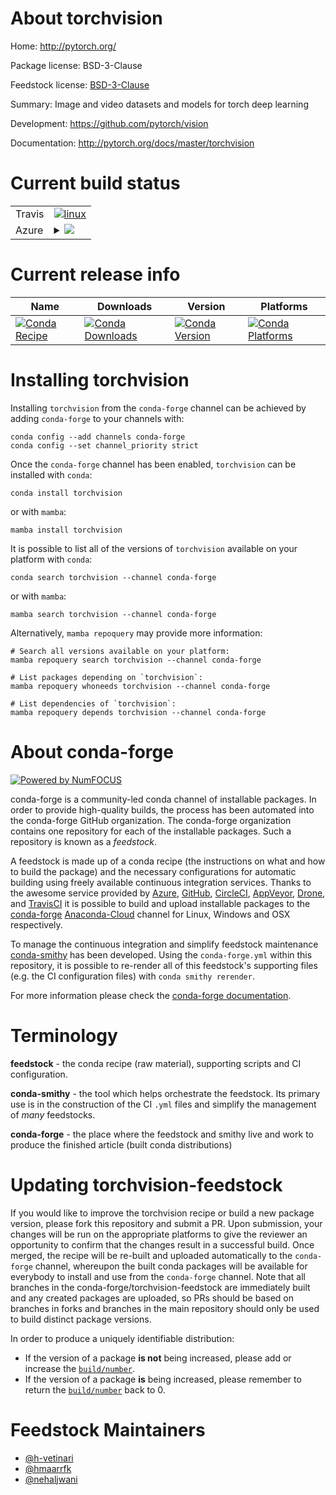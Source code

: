 About torchvision
=================

Home: http://pytorch.org/

Package license: BSD-3-Clause

Feedstock license: [BSD-3-Clause](https://github.com/conda-forge/torchvision-feedstock/blob/main/LICENSE.txt)

Summary: Image and video datasets and models for torch deep learning

Development: https://github.com/pytorch/vision

Documentation: http://pytorch.org/docs/master/torchvision

Current build status
====================


<table><tr>
    <td>Travis</td>
    <td>
      <a href="https://app.travis-ci.com/conda-forge/torchvision-feedstock">
        <img alt="linux" src="https://img.shields.io/travis/com/conda-forge/torchvision-feedstock/main.svg?label=Linux">
      </a>
    </td>
  </tr>
    
  <tr>
    <td>Azure</td>
    <td>
      <details>
        <summary>
          <a href="https://dev.azure.com/conda-forge/feedstock-builds/_build/latest?definitionId=2087&branchName=main">
            <img src="https://dev.azure.com/conda-forge/feedstock-builds/_apis/build/status/torchvision-feedstock?branchName=main">
          </a>
        </summary>
        <table>
          <thead><tr><th>Variant</th><th>Status</th></tr></thead>
          <tbody><tr>
              <td>linux_64_c_compiler_version10cuda_compiler_version11.2cudnn8cxx_compiler_version10numpy1.20python3.8.____cpython</td>
              <td>
                <a href="https://dev.azure.com/conda-forge/feedstock-builds/_build/latest?definitionId=2087&branchName=main">
                  <img src="https://dev.azure.com/conda-forge/feedstock-builds/_apis/build/status/torchvision-feedstock?branchName=main&jobName=linux&configuration=linux%20linux_64_c_compiler_version10cuda_compiler_version11.2cudnn8cxx_compiler_version10numpy1.20python3.8.____cpython" alt="variant">
                </a>
              </td>
            </tr><tr>
              <td>linux_64_c_compiler_version10cuda_compiler_version11.2cudnn8cxx_compiler_version10numpy1.20python3.9.____cpython</td>
              <td>
                <a href="https://dev.azure.com/conda-forge/feedstock-builds/_build/latest?definitionId=2087&branchName=main">
                  <img src="https://dev.azure.com/conda-forge/feedstock-builds/_apis/build/status/torchvision-feedstock?branchName=main&jobName=linux&configuration=linux%20linux_64_c_compiler_version10cuda_compiler_version11.2cudnn8cxx_compiler_version10numpy1.20python3.9.____cpython" alt="variant">
                </a>
              </td>
            </tr><tr>
              <td>linux_64_c_compiler_version10cuda_compiler_version11.2cudnn8cxx_compiler_version10numpy1.21python3.10.____cpython</td>
              <td>
                <a href="https://dev.azure.com/conda-forge/feedstock-builds/_build/latest?definitionId=2087&branchName=main">
                  <img src="https://dev.azure.com/conda-forge/feedstock-builds/_apis/build/status/torchvision-feedstock?branchName=main&jobName=linux&configuration=linux%20linux_64_c_compiler_version10cuda_compiler_version11.2cudnn8cxx_compiler_version10numpy1.21python3.10.____cpython" alt="variant">
                </a>
              </td>
            </tr><tr>
              <td>linux_64_c_compiler_version10cuda_compiler_version11.2cudnn8cxx_compiler_version10numpy1.23python3.11.____cpython</td>
              <td>
                <a href="https://dev.azure.com/conda-forge/feedstock-builds/_build/latest?definitionId=2087&branchName=main">
                  <img src="https://dev.azure.com/conda-forge/feedstock-builds/_apis/build/status/torchvision-feedstock?branchName=main&jobName=linux&configuration=linux%20linux_64_c_compiler_version10cuda_compiler_version11.2cudnn8cxx_compiler_version10numpy1.23python3.11.____cpython" alt="variant">
                </a>
              </td>
            </tr><tr>
              <td>linux_64_c_compiler_version11cuda_compiler_versionNonecudnnundefinedcxx_compiler_version11numpy1.20python3.8.____cpython</td>
              <td>
                <a href="https://dev.azure.com/conda-forge/feedstock-builds/_build/latest?definitionId=2087&branchName=main">
                  <img src="https://dev.azure.com/conda-forge/feedstock-builds/_apis/build/status/torchvision-feedstock?branchName=main&jobName=linux&configuration=linux%20linux_64_c_compiler_version11cuda_compiler_versionNonecudnnundefinedcxx_compiler_version11numpy1.20python3.8.____cpython" alt="variant">
                </a>
              </td>
            </tr><tr>
              <td>linux_64_c_compiler_version11cuda_compiler_versionNonecudnnundefinedcxx_compiler_version11numpy1.20python3.9.____cpython</td>
              <td>
                <a href="https://dev.azure.com/conda-forge/feedstock-builds/_build/latest?definitionId=2087&branchName=main">
                  <img src="https://dev.azure.com/conda-forge/feedstock-builds/_apis/build/status/torchvision-feedstock?branchName=main&jobName=linux&configuration=linux%20linux_64_c_compiler_version11cuda_compiler_versionNonecudnnundefinedcxx_compiler_version11numpy1.20python3.9.____cpython" alt="variant">
                </a>
              </td>
            </tr><tr>
              <td>linux_64_c_compiler_version11cuda_compiler_versionNonecudnnundefinedcxx_compiler_version11numpy1.21python3.10.____cpython</td>
              <td>
                <a href="https://dev.azure.com/conda-forge/feedstock-builds/_build/latest?definitionId=2087&branchName=main">
                  <img src="https://dev.azure.com/conda-forge/feedstock-builds/_apis/build/status/torchvision-feedstock?branchName=main&jobName=linux&configuration=linux%20linux_64_c_compiler_version11cuda_compiler_versionNonecudnnundefinedcxx_compiler_version11numpy1.21python3.10.____cpython" alt="variant">
                </a>
              </td>
            </tr><tr>
              <td>linux_64_c_compiler_version11cuda_compiler_versionNonecudnnundefinedcxx_compiler_version11numpy1.23python3.11.____cpython</td>
              <td>
                <a href="https://dev.azure.com/conda-forge/feedstock-builds/_build/latest?definitionId=2087&branchName=main">
                  <img src="https://dev.azure.com/conda-forge/feedstock-builds/_apis/build/status/torchvision-feedstock?branchName=main&jobName=linux&configuration=linux%20linux_64_c_compiler_version11cuda_compiler_versionNonecudnnundefinedcxx_compiler_version11numpy1.23python3.11.____cpython" alt="variant">
                </a>
              </td>
            </tr><tr>
              <td>linux_aarch64_numpy1.20python3.8.____cpython</td>
              <td>
                <a href="https://dev.azure.com/conda-forge/feedstock-builds/_build/latest?definitionId=2087&branchName=main">
                  <img src="https://dev.azure.com/conda-forge/feedstock-builds/_apis/build/status/torchvision-feedstock?branchName=main&jobName=linux&configuration=linux%20linux_aarch64_numpy1.20python3.8.____cpython" alt="variant">
                </a>
              </td>
            </tr><tr>
              <td>linux_aarch64_numpy1.20python3.9.____cpython</td>
              <td>
                <a href="https://dev.azure.com/conda-forge/feedstock-builds/_build/latest?definitionId=2087&branchName=main">
                  <img src="https://dev.azure.com/conda-forge/feedstock-builds/_apis/build/status/torchvision-feedstock?branchName=main&jobName=linux&configuration=linux%20linux_aarch64_numpy1.20python3.9.____cpython" alt="variant">
                </a>
              </td>
            </tr><tr>
              <td>linux_aarch64_numpy1.21python3.10.____cpython</td>
              <td>
                <a href="https://dev.azure.com/conda-forge/feedstock-builds/_build/latest?definitionId=2087&branchName=main">
                  <img src="https://dev.azure.com/conda-forge/feedstock-builds/_apis/build/status/torchvision-feedstock?branchName=main&jobName=linux&configuration=linux%20linux_aarch64_numpy1.21python3.10.____cpython" alt="variant">
                </a>
              </td>
            </tr><tr>
              <td>linux_aarch64_numpy1.23python3.11.____cpython</td>
              <td>
                <a href="https://dev.azure.com/conda-forge/feedstock-builds/_build/latest?definitionId=2087&branchName=main">
                  <img src="https://dev.azure.com/conda-forge/feedstock-builds/_apis/build/status/torchvision-feedstock?branchName=main&jobName=linux&configuration=linux%20linux_aarch64_numpy1.23python3.11.____cpython" alt="variant">
                </a>
              </td>
            </tr><tr>
              <td>osx_64_numpy1.20python3.8.____cpython</td>
              <td>
                <a href="https://dev.azure.com/conda-forge/feedstock-builds/_build/latest?definitionId=2087&branchName=main">
                  <img src="https://dev.azure.com/conda-forge/feedstock-builds/_apis/build/status/torchvision-feedstock?branchName=main&jobName=osx&configuration=osx%20osx_64_numpy1.20python3.8.____cpython" alt="variant">
                </a>
              </td>
            </tr><tr>
              <td>osx_64_numpy1.20python3.9.____cpython</td>
              <td>
                <a href="https://dev.azure.com/conda-forge/feedstock-builds/_build/latest?definitionId=2087&branchName=main">
                  <img src="https://dev.azure.com/conda-forge/feedstock-builds/_apis/build/status/torchvision-feedstock?branchName=main&jobName=osx&configuration=osx%20osx_64_numpy1.20python3.9.____cpython" alt="variant">
                </a>
              </td>
            </tr><tr>
              <td>osx_64_numpy1.21python3.10.____cpython</td>
              <td>
                <a href="https://dev.azure.com/conda-forge/feedstock-builds/_build/latest?definitionId=2087&branchName=main">
                  <img src="https://dev.azure.com/conda-forge/feedstock-builds/_apis/build/status/torchvision-feedstock?branchName=main&jobName=osx&configuration=osx%20osx_64_numpy1.21python3.10.____cpython" alt="variant">
                </a>
              </td>
            </tr><tr>
              <td>osx_64_numpy1.23python3.11.____cpython</td>
              <td>
                <a href="https://dev.azure.com/conda-forge/feedstock-builds/_build/latest?definitionId=2087&branchName=main">
                  <img src="https://dev.azure.com/conda-forge/feedstock-builds/_apis/build/status/torchvision-feedstock?branchName=main&jobName=osx&configuration=osx%20osx_64_numpy1.23python3.11.____cpython" alt="variant">
                </a>
              </td>
            </tr><tr>
              <td>osx_arm64_numpy1.20python3.8.____cpython</td>
              <td>
                <a href="https://dev.azure.com/conda-forge/feedstock-builds/_build/latest?definitionId=2087&branchName=main">
                  <img src="https://dev.azure.com/conda-forge/feedstock-builds/_apis/build/status/torchvision-feedstock?branchName=main&jobName=osx&configuration=osx%20osx_arm64_numpy1.20python3.8.____cpython" alt="variant">
                </a>
              </td>
            </tr><tr>
              <td>osx_arm64_numpy1.20python3.9.____cpython</td>
              <td>
                <a href="https://dev.azure.com/conda-forge/feedstock-builds/_build/latest?definitionId=2087&branchName=main">
                  <img src="https://dev.azure.com/conda-forge/feedstock-builds/_apis/build/status/torchvision-feedstock?branchName=main&jobName=osx&configuration=osx%20osx_arm64_numpy1.20python3.9.____cpython" alt="variant">
                </a>
              </td>
            </tr><tr>
              <td>osx_arm64_numpy1.21python3.10.____cpython</td>
              <td>
                <a href="https://dev.azure.com/conda-forge/feedstock-builds/_build/latest?definitionId=2087&branchName=main">
                  <img src="https://dev.azure.com/conda-forge/feedstock-builds/_apis/build/status/torchvision-feedstock?branchName=main&jobName=osx&configuration=osx%20osx_arm64_numpy1.21python3.10.____cpython" alt="variant">
                </a>
              </td>
            </tr><tr>
              <td>osx_arm64_numpy1.23python3.11.____cpython</td>
              <td>
                <a href="https://dev.azure.com/conda-forge/feedstock-builds/_build/latest?definitionId=2087&branchName=main">
                  <img src="https://dev.azure.com/conda-forge/feedstock-builds/_apis/build/status/torchvision-feedstock?branchName=main&jobName=osx&configuration=osx%20osx_arm64_numpy1.23python3.11.____cpython" alt="variant">
                </a>
              </td>
            </tr>
          </tbody>
        </table>
      </details>
    </td>
  </tr>
</table>

Current release info
====================

| Name | Downloads | Version | Platforms |
| --- | --- | --- | --- |
| [![Conda Recipe](https://img.shields.io/badge/recipe-torchvision-green.svg)](https://anaconda.org/conda-forge/torchvision) | [![Conda Downloads](https://img.shields.io/conda/dn/conda-forge/torchvision.svg)](https://anaconda.org/conda-forge/torchvision) | [![Conda Version](https://img.shields.io/conda/vn/conda-forge/torchvision.svg)](https://anaconda.org/conda-forge/torchvision) | [![Conda Platforms](https://img.shields.io/conda/pn/conda-forge/torchvision.svg)](https://anaconda.org/conda-forge/torchvision) |

Installing torchvision
======================

Installing `torchvision` from the `conda-forge` channel can be achieved by adding `conda-forge` to your channels with:

```
conda config --add channels conda-forge
conda config --set channel_priority strict
```

Once the `conda-forge` channel has been enabled, `torchvision` can be installed with `conda`:

```
conda install torchvision
```

or with `mamba`:

```
mamba install torchvision
```

It is possible to list all of the versions of `torchvision` available on your platform with `conda`:

```
conda search torchvision --channel conda-forge
```

or with `mamba`:

```
mamba search torchvision --channel conda-forge
```

Alternatively, `mamba repoquery` may provide more information:

```
# Search all versions available on your platform:
mamba repoquery search torchvision --channel conda-forge

# List packages depending on `torchvision`:
mamba repoquery whoneeds torchvision --channel conda-forge

# List dependencies of `torchvision`:
mamba repoquery depends torchvision --channel conda-forge
```


About conda-forge
=================

[![Powered by
NumFOCUS](https://img.shields.io/badge/powered%20by-NumFOCUS-orange.svg?style=flat&colorA=E1523D&colorB=007D8A)](https://numfocus.org)

conda-forge is a community-led conda channel of installable packages.
In order to provide high-quality builds, the process has been automated into the
conda-forge GitHub organization. The conda-forge organization contains one repository
for each of the installable packages. Such a repository is known as a *feedstock*.

A feedstock is made up of a conda recipe (the instructions on what and how to build
the package) and the necessary configurations for automatic building using freely
available continuous integration services. Thanks to the awesome service provided by
[Azure](https://azure.microsoft.com/en-us/services/devops/), [GitHub](https://github.com/),
[CircleCI](https://circleci.com/), [AppVeyor](https://www.appveyor.com/),
[Drone](https://cloud.drone.io/welcome), and [TravisCI](https://travis-ci.com/)
it is possible to build and upload installable packages to the
[conda-forge](https://anaconda.org/conda-forge) [Anaconda-Cloud](https://anaconda.org/)
channel for Linux, Windows and OSX respectively.

To manage the continuous integration and simplify feedstock maintenance
[conda-smithy](https://github.com/conda-forge/conda-smithy) has been developed.
Using the ``conda-forge.yml`` within this repository, it is possible to re-render all of
this feedstock's supporting files (e.g. the CI configuration files) with ``conda smithy rerender``.

For more information please check the [conda-forge documentation](https://conda-forge.org/docs/).

Terminology
===========

**feedstock** - the conda recipe (raw material), supporting scripts and CI configuration.

**conda-smithy** - the tool which helps orchestrate the feedstock.
                   Its primary use is in the construction of the CI ``.yml`` files
                   and simplify the management of *many* feedstocks.

**conda-forge** - the place where the feedstock and smithy live and work to
                  produce the finished article (built conda distributions)


Updating torchvision-feedstock
==============================

If you would like to improve the torchvision recipe or build a new
package version, please fork this repository and submit a PR. Upon submission,
your changes will be run on the appropriate platforms to give the reviewer an
opportunity to confirm that the changes result in a successful build. Once
merged, the recipe will be re-built and uploaded automatically to the
`conda-forge` channel, whereupon the built conda packages will be available for
everybody to install and use from the `conda-forge` channel.
Note that all branches in the conda-forge/torchvision-feedstock are
immediately built and any created packages are uploaded, so PRs should be based
on branches in forks and branches in the main repository should only be used to
build distinct package versions.

In order to produce a uniquely identifiable distribution:
 * If the version of a package **is not** being increased, please add or increase
   the [``build/number``](https://docs.conda.io/projects/conda-build/en/latest/resources/define-metadata.html#build-number-and-string).
 * If the version of a package **is** being increased, please remember to return
   the [``build/number``](https://docs.conda.io/projects/conda-build/en/latest/resources/define-metadata.html#build-number-and-string)
   back to 0.

Feedstock Maintainers
=====================

* [@h-vetinari](https://github.com/h-vetinari/)
* [@hmaarrfk](https://github.com/hmaarrfk/)
* [@nehaljwani](https://github.com/nehaljwani/)

